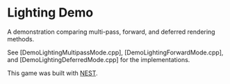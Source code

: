 # Lighting Demo

A demonstration comparing multi-pass, forward, and deferred rendering methods.

See [DemoLightingMultipassMode.cpp], [DemoLightingForwardMode.cpp], and [DemoLightingDeferredMode.cpp] for the implementations.

This game was built with [NEST](NEST.md).
